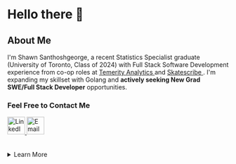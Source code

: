 # Hello there 👋

## About Me

I'm Shawn Santhoshgeorge, a recent Statistics Specialist graduate
(University of Toronto, Class of 2024) with Full Stack Software Development
experience from co-op roles at <a href="https://temerityanalytics.com/">Temerity Analytics </a>
and <a href="https://www.skatescribe.com/">Skatescribe </a>. I'm expanding my skillset with Golang
and __actively seeking New Grad SWE/Full Stack Developer__ opportunities.

### Feel Free to Contact Me

<a target="_blank" rel="noopener" href="https://www.linkedin.com/in/shawnsg/">
    <img loading="lazy"
        src="https://cdn.jsdelivr.net/gh/devicons/devicon@latest/icons/linkedin/linkedin-original.svg"
        alt="LinkedIn"
        width="40" height="40" />
</a>
<a target="_blank" rel="noopener" href="mailto:shawn.santhoshgeorge@gmail.com?subject=Hello Shawn, f
    rom GitHub">
    <img loading="lazy"
        src="https://cdn-icons-png.flaticon.com/512/1933/1933005.png"
        alt="Email"
        width="40"
        height="40" />
</a>

<br />
<br />
<br />

<details>
  <summary>Learn More</summary>

### Toolset

<table>
    <tr>
        <td>Languages</td>
        <td>
            <img loading="lazy"
                src="https://cdn.jsdelivr.net/gh/devicons/devicon@latest/icons/html5/html5-original.svg"
                alt="HTML5"
                width="50"
                height="50" />
            <img loading="lazy"
                src="https://cdn.jsdelivr.net/gh/devicons/devicon@latest/icons/css3/css3-original.svg"
                alt="CSS3"
                width="50"
                height="50" />
            <img loading="lazy"
                src="https://cdn.jsdelivr.net/gh/devicons/devicon@latest/icons/javascript/javascript-plain.svg"
                alt="JavaScript"
                width="50"
                height="50" />
            <img loading="lazy"
                src="https://cdn.jsdelivr.net/gh/devicons/devicon@latest/icons/typescript/typescript-plain.svg"
                alt="TypeScript"
                width="50"
                height="50" />
            <img loading="lazy"
                src="https://cdn.jsdelivr.net/gh/devicons/devicon@latest/icons/python/python-original-wordmark.svg"
                alt="Python"
                width="50"
                height="50" />
            <img loading="lazy"
                src="https://cdn.jsdelivr.net/gh/devicons/devicon@latest/icons/java/java-original-wordmark.svg"
                alt="Java"
                width="50"
                height="50" />
            <img loading="lazy"
                src="https://cdn.jsdelivr.net/gh/devicons/devicon@latest/icons/bash/bash-plain.svg"
                alt="Bash"
                width="50"
                height="50" />
        </td>
    </tr>
    <tr>
        <td>Frontend Development</td>
        <td>
            <table>
                <tr>
                    <td>Styling</td>
                    <td>
                        <img loading="lazy"
                            src="https://cdn.jsdelivr.net/gh/devicons/devicon@latest/icons/sass/sass-original.svg"
                            alt="SASS/SCSS"
                            width="50"
                            height="50" />
                        <img loading="lazy"
                            src="https://cdn.jsdelivr.net/gh/devicons/devicon@latest/icons/tailwindcss/tailwindcss-original.svg"
                            alt="TailwindCSS"
                            width="50"
                            height="50" />
                    <td>
                </tr>
                <tr>
                    <td>Frameworks</td>
                    <td>
                        <img loading="lazy"
                            src="https://cdn.jsdelivr.net/gh/devicons/devicon@latest/icons/react/react-original.svg"
                            alt="React.js"
                            width="50"
                            height="50" />
                        <img loading="lazy"
                            src="https://cdn.jsdelivr.net/gh/devicons/devicon@latest/icons/angular/angular-original.svg"
                            alt="Angular"
                            width="50"
                            height="50" />
                        <img loading="lazy"
                            src="https://cdn.jsdelivr.net/gh/devicons/devicon@latest/icons/nextjs/nextjs-original-wordmark.svg"
                            alt="Next.js"
                            width="50"
                            height="50" />
                        <img loading="lazy"
                            src="https://cdn.jsdelivr.net/gh/devicons/devicon@latest/icons/astro/astro-original.svg"
                            alt="Astro"
                            width="50"
                            height="50" />
                    </td>
                </tr>
            </table>
        </td>
    </tr>
    <tr>
        <td>Backend Development</td>
        <td>
            <img loading="lazy"
                src="https://cdn.jsdelivr.net/gh/devicons/devicon@latest/icons/nodejs/nodejs-original-wordmark.svg"
                alt="Node.js"
                width="50"
                height="50" />
            <img loading="lazy"
                src="https://cdn.jsdelivr.net/gh/devicons/devicon@latest/icons/flask/flask-original.svg"
                alt="Flask"
                width="50"
                height="50" />
            <img loading="lazy"
                src="https://cdn.jsdelivr.net/gh/devicons/devicon@latest/icons/django/django-plain-wordmark.svg"
                alt="Django"
                width="50"
                height="50" />
             <img loading="lazy"
                src="https://cdn.jsdelivr.net/gh/devicons/devicon@latest/icons/fastapi/fastapi-original.svg"
                alt="FastAPI"
                width="50"
                height="50" />
        </td>
    </tr>
    <tr>
        <td>Databases</td>
        <td>
            <img loading="lazy"
                src="https://cdn.jsdelivr.net/gh/devicons/devicon@latest/icons/sqlite/sqlite-original-wordmark.svg"
                alt="sqlite"
                width="50"
                height="50" />
            <img loading="lazy"
                src="https://cdn.jsdelivr.net/gh/devicons/devicon@latest/icons/postgresql/postgresql-original-wordmark.svg"
                alt="PostgreSQL"
                width="50"
                height="50" />
            <img loading="lazy"
                src="https://cdn.jsdelivr.net/gh/devicons/devicon@latest/icons/mongodb/mongodb-original-wordmark.svg"
                alt="MongoDB"
                width="50"
                height="50" />
        </td>
    </tr>
    <tr>
        <td>Testing</td>
        <td>
             <img loading="lazy"
                src="https://cdn.jsdelivr.net/gh/devicons/devicon@latest/icons/jest/jest-plain.svg"
                alt="Jest"
                width="50"
                height="50" />
            <img loading="lazy"
                src="https://cdn.jsdelivr.net/gh/devicons/devicon@latest/icons/mocha/mocha-original.svg"
                alt="Mocha"
                width="50"
                height="50" />
        </td>
    </tr>
    <tr>
        <td>Others/Misc</td>
        <td>
            <img loading="lazy"
                src="https://cdn.jsdelivr.net/gh/devicons/devicon@latest/icons/docker/docker-original.svg"
                alt="Docker"
                width="50"
                height="50" />
            <img loading="lazy"
                src="https://cdn.jsdelivr.net/gh/devicons/devicon@latest/icons/figma/figma-original.svg"
                alt="Figma"
                width="50"
                height="50" />
            <img loading="lazy"
                src="https://cdn.jsdelivr.net/gh/devicons/devicon@latest/icons/postman/postman-original.svg"
                alt="Postman"
                width="50"
                height="50" />
            <img loading="lazy"
                src="https://cdn.jsdelivr.net/gh/devicons/devicon@latest/icons/googlecloud/googlecloud-original.svg"
                alt="Google Cloud"
                width="50"
                height="50" />
            <img loading="lazy"
                src="https://cdn.jsdelivr.net/gh/devicons/devicon@latest/icons/sentry/sentry-original.svg"
                alt="Sentry"
                width="50"
                height="50" />
        </td>
    </tr>
</table>

<br />

### My GitHub Stats

<center>
    <img loading="lazy"
        src="https://github-profile-trophy.vercel.app/?username=ShawnGeorge03&no-bg=true&margin-w=10&theme=algolia&title=Repositories,Followers,Reviews,Experience,Commits,Issues,PullRequest,MultiLanguage"
        alt="GitHub Trophies"
    />
    <table>
        <tr>
            <td>
                <img loading="lazy"
                src="https://github-readme-stats.vercel.app/api?username=ShawnGeorge03&count_private=true&show_icons=true&theme=algolia&hide_border=true&include_all_commits=true"
                    alt="Github Readme Stats" />
            </td>
            <td rowspan="2">
                <img loading="lazy"
                    src="https://github-readme-stats.vercel.app/api/top-langs/?username=ShawnGeorge03&
                    layout=donut&langs_count=10&theme=algolia&size_weight=0&count_weight=1"
                    alt="Most Used Languages" />
            </td>
        </tr>
        <tr>
            <td>
                <img loading="lazy"
                    src="https://github-readme-streak-stats.herokuapp.com/?user=ShawnGeorge03&theme=algolia&hide_border=true"
                    alt="Github Streaks"/>
            </td>
        </tr>
    </table>
</center>
</details>

